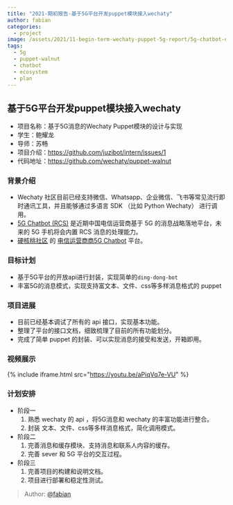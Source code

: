 ```yaml
---
title: "2021-期初报告-基于5G平台开发puppet模块接入wechaty"
author: fabian
categories:
  - project
image: /assets/2021/11-begin-term-wechaty-puppet-5g-report/5g-chatbot-ospp.webp
tags:
  - 5g
  - puppet-walnut
  - chatbot
  - ecosystem
  - plan
---
```


## 基于5G平台开发puppet模块接入wechaty

- 项目名称：基于5G消息的Wechaty Puppet模块的设计与实现
- 学生：鲍耀龙
- 导师：苏畅
- 项目介绍：<https://github.com/juzibot/intern/issues/1>
- 代码地址：<https://github.com/wechaty/puppet-walnut>

### 背景介绍

- Wechaty 社区目前已经支持微信、Whatsapp、企业微信、飞书等常见流行即时通讯工具，并且能够通过多语言 SDK （比如 Python Wechaty） 进行调用。
- [5G Chatbot (RCS)](https://wechaty.js.org/2021/03/27/rcs-messaging-chatbot/) 是近期中国电信运营商基于 5G 的消息战略落地平台，未来的 5G 手机将会内置 RCS 消息的处理能力。
- [硬核桃社区](https://www.5g-msg.com/#/) 的 [电信运营商商5G Chatbot](https://wechaty.js.org/2021/03/27/rcs-messaging-chatbot/) 平台。

### 目标计划

- 基于5G平台的开放api进行封装，实现简单的`ding-dong-bot`
- 丰富5G的消息模式，实现支持富文本、文件、css等多样消息格式的 puppet

### 项目进展

- 目前已经基本调试了所有的 api 接口，实现基本功能。
- 整理了平台的接口文档，细致梳理了目前的所有功能划分。
- 完成了简单 puppet 的封装、可以实现消息的接受和发送，开箱即用。

### 视频展示

{% include iframe.html src="https://youtu.be/aPiqVq7e-VU" %}

### 计划安排

- 阶段一
  1. 熟悉 wechaty 的 api ，将5G消息和 wechaty 的丰富功能进行整合。
  2. 封装 文本、文件、css等多样消息格式，简化调用模式。
- 阶段二
  1. 完善消息和缓存模块、支持消息和联系人内容的缓存。
  2. 完善 sever 和 5G 平台的交互过程。
- 阶段三
  1. 完善项目的构建和说明文档。
  2. 项目进行部署和稳定性测试。

> Author: [@fabian](https://github.com/fabian4)
